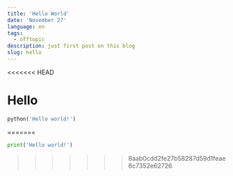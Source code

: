 ```yaml
---
title: 'Hello World'
date: 'November 27'
language: en
tags:
  - offtopic
description: just first post on this blog
slug: hello
---
```


<<<<<<< HEAD
# Hello

```py
python('Hello world!')
```
=======
```py
print('Hello world!')
```
>>>>>>> 8aab0cdd2fe27b58287d59d1feae6c7352e62726
